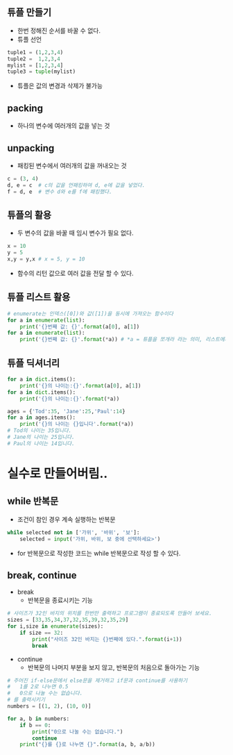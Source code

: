 ## 튜플 만들기
+ 한번 정해진 순서를 바꿀 수 없다.
+ 튜플 선언
```python
tuple1 = (1,2,3,4)
tuple2 =  1,2,3,4
mylist = [1,2,3,4]
tuple3 = tuple(mylist)
```
+ 튜플은 값의 변경과 삭제가 불가능

## packing
+ 하나의 변수에 여러개의 값을 넣는 것

## unpacking
+ 패킹된 변수에서 여러개의 값을 꺼내오는 것
```python 
c = (3, 4) 
d, e = c  # c의 값을 언패킹하여 d, e에 값을 넣었다.
f = d, e  # 변수 d와 e를 f에 패킹했다.
```

## 튜플의 활용
+ 두 변수의 값을 바꿀 때 임시 변수가 필요 없다.
```python
x = 10
y = 5
x,y = y,x # x = 5, y = 10
```
+ 함수의 리턴 값으로 여러 값을 전달 할 수 있다.
  
## 튜플 리스트 활용
```python
# enumerate는 인덱스([0])와 값([1])을 동시에 가져오는 함수이다
for a in enumerate(list):
    print('{}번째 값: {}'.format(a[0], a[1])
for a in enumerate(list):
    print('{}번째 값: {}'.format(*a)) # *a = 튜플을 쪼개라 라는 의미, 리스트에서도 가능
```

## 튜플 딕셔너리
```python
for a in dict.items():
    print('{}의 나이는:{}'.format(a[0], a[1])
for a in dict.items():
    print('{}의 나이는:{}'.format(*a))
```
```python
ages = {'Tod':35, 'Jane':25,'Paul':14}
for a in ages.items():
    print('{}의 나이는 {}입니다'.format(*a))
# Tod의 나이는 35입니다.
# Jane의 나이는 25입니다.
# Paul의 나이는 14입니다.
```

# 실수로 만들어버림..

## while 반복문
+ 조건이 참인 경우 계속 실행하는 반복문
```python
while selected not in ['가위', '바위', '보']:
    selected = input('가위, 바위, 보 중에 선택하세요>')
```
+ for 반복문으로 작성한 코드는 while 반복문으로 작성 할 수 있다.

## break, continue
+ break 
  + 반복문을 종료시키는 기능
```python
# 사이즈가 32인 바지의 위치를 한번만 출력하고 프로그램이 종료되도록 만들어 보세요.
sizes = [33,35,34,37,32,35,39,32,35,29]
for i,size in enumerate(sizes):
    if size == 32:
        print("사이즈 32인 바지는 {}번째에 있다.".format(i+1))
        break
```
+ continue
  + 반복문의 나머지 부분을 보지 않고, 반복문의 처음으로 돌아가는 기능
```python
# 주어진 if-else문에서 else문을 제거하고 if문과 continue를 사용하기
#   1를 2로 나누면 0.5
#   0으로 나눌 수는 없습니다. 
# 를 출력시키기
numbers = [(1, 2), (10, 0)]

for a, b in numbers:
    if b == 0:
        print("0으로 나눌 수는 없습니다.")
        continue
    print("{}를 {}로 나누면 {}".format(a, b, a/b))
```
